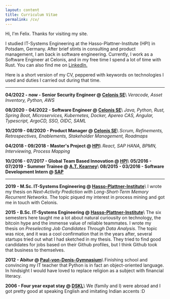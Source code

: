 ```yaml
---
layout: content
title: Curriculum Vitae
permalink: /cv/
---
```

Hi, I'm Felix. Thanks for visiting my site.

I studied IT-Systems Engineering at the Hasso-Plattner-Institute (HPI) in Potsdam, Germany.
After brief stints in consulting and product management, I am back in software engineering.
Currently, I work as a Software Engineer at Celonis, and in my free time I spend a lot of time with Rust.
You can also find me on <a href="https://de.linkedin.com/in/felix-wolff" data-network="LinkedIn" data-proofer-ignore>LinkedIn.</a>

Here is a short version of my CV, peppered with keywords on technologies I used and duties I carried out during that time.

----

**04/2022 - now - Senior Security Engineer @ [Celonis SE](https://celonis.com)**\\
*Veracode, Asset Inventory, Python, AWS*

**08/2020 - 04/2022 - Software Engineer @ [Celonis SE](https://celonis.com)**\\
*Java, Python, Rust, Spring Boot, Microservices, Kubernetes, Docker, Apereo CAS, Angular, Typescript, ArgoCD, SSO, OIDC, SAML*

**10/2019 - 08/2020 - Product Manager @ [Celonis SE](https://celonis.com)**\\
*Scrum, Refinements, Retrospectives, Enablements, Stakeholder Management, Roadmaps*

**04/2018 - 09/2018 - Master's Project @ [HPI](https://hpi.de)**\\
*React, SAP HANA, BPMN, Interviewing, Process Mapping*

**10/2016 - 07/2017 - Global Team Based Innovation @ [HPI](https://hpi.de/uebernickel/teaching/global-team-based-innovation-gti-design-thinking.html)**\\
**05/2016 - 07/2019 - Summer Trainee @ [A.T. Kearney](https://kearney.com)**\\
**08/2015 - 03/2016 - Software Development Intern @ [SAP](https://sap.com)**

----

**2019 - M.Sc. IT-Systems Engineering @ [Hasso-Plattner-Institute](https://hpi.de)**\\
I wrote my thesis on *Next-Activity Prediction with Long-Short-Term Memory Recurrent Networks*.
The topic piqued my interest in process mining and got me in touch with Celonis.

**2015 - B.Sc. IT-Systems Engineering @ [Hasso-Plattner-Institute](https://hpi.de)**\\
The six semesters here taught me a lot about natural curiousity on technology,
the bitcoin hype and the immense value of reliable teammates.
I wrote my thesis on *Preselecting Job Candidates Through Data Analysis*.
The topic was nice, and it was a cool confirmation that in the years after, several startups tried out what I had sketched in my thesis.
They tried to find good candidates for jobs based on their Github profiles, but I think Github took that business to themselves.

**2012 - Abitur @ [Paul-von-Denis-Gymnasium](https://gym-schiff.de)**\\
Finishing school and convincing my IT teacher that Python is in fact an object-oriented language.
In hindsight I would have loved to replace religion as a subject with financial literacy.

**2006 - Four year expat stay @ [DSKL](https://dskl.edu.my)**\\
We (family and I) were abroad and I got pretty good at speaking English and imitating Indian accents :D
